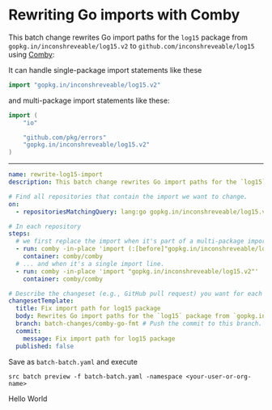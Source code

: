 # Rewriting Go imports with Comby

This batch change rewrites Go import paths for the `log15` package from `gopkg.in/inconshreveable/log15.v2` to `github.com/inconshreveable/log15` using [Comby](https://comby.dev/):

It can handle single-package import statements like these

```go
import "gopkg.in/inconshreveable/log15.v2"
```

and multi-package import statements like these:

```go
import (
	"io"

	"github.com/pkg/errors"
	"gopkg.in/inconshreveable/log15.v2"
)
```

---

```yaml
name: rewrite-log15-import
description: This batch change rewrites Go import paths for the `log15` package from `gopkg.in/inconshreveable/log15.v2` to `github.com/inconshreveable/log15` using [Comby](https://comby.dev/)

# Find all repositories that contain the import we want to change.
on:
  - repositoriesMatchingQuery: lang:go gopkg.in/inconshreveable/log15.v2

# In each repository
steps:
  # we first replace the import when it's part of a multi-package import statement
  - run: comby -in-place 'import (:[before]"gopkg.in/inconshreveable/log15.v2":[after])' 'import (:[before]"github.com/inconshreveable/log15":[after])' .go -matcher .go -exclude-dir .,vendor
    container: comby/comby
  # ... and when it's a single import line.
  - run: comby -in-place 'import "gopkg.in/inconshreveable/log15.v2"' 'import "github.com/inconshreveable/log15"' .go -matcher .go -exclude-dir .,vendor
    container: comby/comby

# Describe the changeset (e.g., GitHub pull request) you want for each repository.
changesetTemplate:
  title: Fix import path for log15 package
  body: Rewrites Go import paths for the `log15` package from `gopkg.in/inconshreveable/log15.v2` to `github.com/inconshreveable/log15` using [Comby](https://comby.dev/)
  branch: batch-changes/comby-go-fmt # Push the commit to this branch.
  commit:
    message: Fix import path for log15 package
  published: false
```

Save as `batch-batch.yaml` and execute

```
src batch preview -f batch-batch.yaml -namespace <your-user-or-org-name>
```
Hello World
